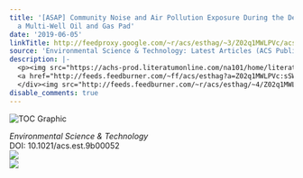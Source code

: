```yaml
---
title: '[ASAP] Community Noise and Air Pollution Exposure During the Development of
  a Multi-Well Oil and Gas Pad'
date: '2019-06-05'
linkTitle: http://feedproxy.google.com/~r/acs/esthag/~3/Z02q1MWLPVc/acs.est.9b00052
source: 'Environmental Science & Technology: Latest Articles (ACS Publications)'
description: |-
  <p><img src="https://achs-prod.literatumonline.com/na101/home/literatum/publisher/achs/journals/content/esthag/0/esthag.ahead-of-print/acs.est.9b00052/20190605/images/medium/es-2019-00052z_0002.gif" alt="TOC Graphic"/></p><div><cite>Environmental Science & Technology</cite></div><div>DOI: 10.1021/acs.est.9b00052</div><div class="feedflare">
  <a href="http://feeds.feedburner.com/~ff/acs/esthag?a=Z02q1MWLPVc:sSWNEsaLQKo:yIl2AUoC8zA"><img src="http://feeds.feedburner.com/~ff/acs/esthag?d=yIl2AUoC8zA" border="0"></img></a>
  </div><img src="http://feeds.feedburner.com/~r/acs/esthag/~4/Z02q1MWLPVc" ...
disable_comments: true
---
```

<p><img src="https://achs-prod.literatumonline.com/na101/home/literatum/publisher/achs/journals/content/esthag/0/esthag.ahead-of-print/acs.est.9b00052/20190605/images/medium/es-2019-00052z_0002.gif" alt="TOC Graphic"/></p><div><cite>Environmental Science & Technology</cite></div><div>DOI: 10.1021/acs.est.9b00052</div><div class="feedflare">
<a href="http://feeds.feedburner.com/~ff/acs/esthag?a=Z02q1MWLPVc:sSWNEsaLQKo:yIl2AUoC8zA"><img src="http://feeds.feedburner.com/~ff/acs/esthag?d=yIl2AUoC8zA" border="0"></img></a>
</div><img src="http://feeds.feedburner.com/~r/acs/esthag/~4/Z02q1MWLPVc" ...